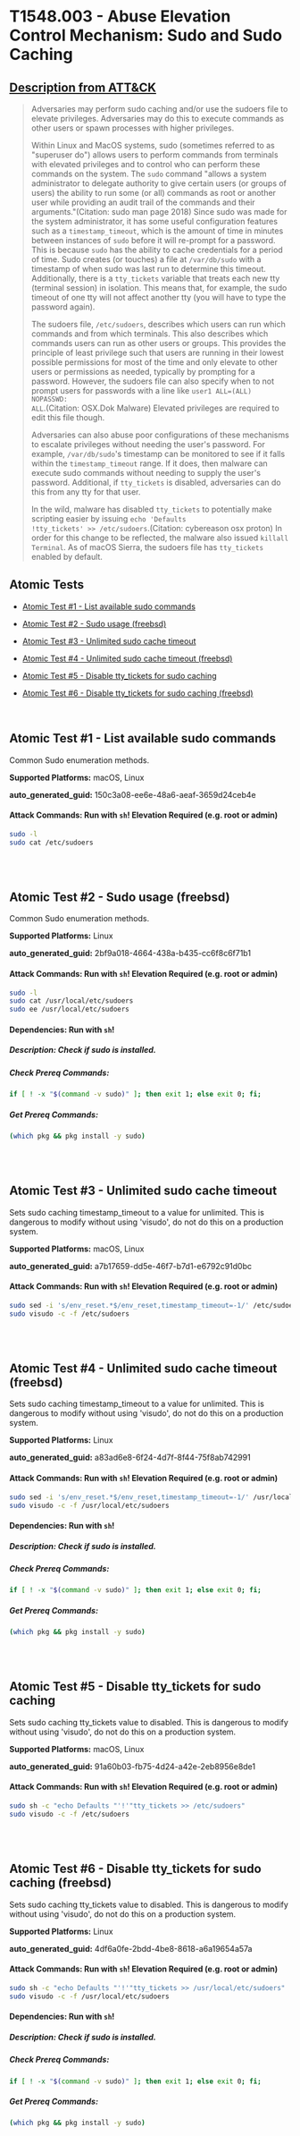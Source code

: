 # T1548.003 - Abuse Elevation Control Mechanism: Sudo and Sudo Caching
## [Description from ATT&CK](https://attack.mitre.org/techniques/T1548/003)
<blockquote>Adversaries may perform sudo caching and/or use the sudoers file to elevate privileges. Adversaries may do this to execute commands as other users or spawn processes with higher privileges.

Within Linux and MacOS systems, sudo (sometimes referred to as "superuser do") allows users to perform commands from terminals with elevated privileges and to control who can perform these commands on the system. The <code>sudo</code> command "allows a system administrator to delegate authority to give certain users (or groups of users) the ability to run some (or all) commands as root or another user while providing an audit trail of the commands and their arguments."(Citation: sudo man page 2018) Since sudo was made for the system administrator, it has some useful configuration features such as a <code>timestamp_timeout</code>, which is the amount of time in minutes between instances of <code>sudo</code> before it will re-prompt for a password. This is because <code>sudo</code> has the ability to cache credentials for a period of time. Sudo creates (or touches) a file at <code>/var/db/sudo</code> with a timestamp of when sudo was last run to determine this timeout. Additionally, there is a <code>tty_tickets</code> variable that treats each new tty (terminal session) in isolation. This means that, for example, the sudo timeout of one tty will not affect another tty (you will have to type the password again).

The sudoers file, <code>/etc/sudoers</code>, describes which users can run which commands and from which terminals. This also describes which commands users can run as other users or groups. This provides the principle of least privilege such that users are running in their lowest possible permissions for most of the time and only elevate to other users or permissions as needed, typically by prompting for a password. However, the sudoers file can also specify when to not prompt users for passwords with a line like <code>user1 ALL=(ALL) NOPASSWD: ALL</code>.(Citation: OSX.Dok Malware) Elevated privileges are required to edit this file though.

Adversaries can also abuse poor configurations of these mechanisms to escalate privileges without needing the user's password. For example, <code>/var/db/sudo</code>'s timestamp can be monitored to see if it falls within the <code>timestamp_timeout</code> range. If it does, then malware can execute sudo commands without needing to supply the user's password. Additional, if <code>tty_tickets</code> is disabled, adversaries can do this from any tty for that user.

In the wild, malware has disabled <code>tty_tickets</code> to potentially make scripting easier by issuing <code>echo \'Defaults !tty_tickets\' >> /etc/sudoers</code>.(Citation: cybereason osx proton) In order for this change to be reflected, the malware also issued <code>killall Terminal</code>. As of macOS Sierra, the sudoers file has <code>tty_tickets</code> enabled by default.</blockquote>

## Atomic Tests

- [Atomic Test #1 - List available sudo commands](#atomic-test-1---list-available-sudo-commands)

- [Atomic Test #2 - Sudo usage (freebsd)](#atomic-test-2---sudo-usage-freebsd)

- [Atomic Test #3 - Unlimited sudo cache timeout](#atomic-test-3---unlimited-sudo-cache-timeout)

- [Atomic Test #4 - Unlimited sudo cache timeout (freebsd)](#atomic-test-4---unlimited-sudo-cache-timeout-freebsd)

- [Atomic Test #5 - Disable tty_tickets for sudo caching](#atomic-test-5---disable-tty_tickets-for-sudo-caching)

- [Atomic Test #6 - Disable tty_tickets for sudo caching (freebsd)](#atomic-test-6---disable-tty_tickets-for-sudo-caching-freebsd)


<br/>

## Atomic Test #1 - List available sudo commands
Common Sudo enumeration methods.

**Supported Platforms:** macOS, Linux


**auto_generated_guid:** 150c3a08-ee6e-48a6-aeaf-3659d24ceb4e






#### Attack Commands: Run with `sh`!  Elevation Required (e.g. root or admin) 


```sh
sudo -l      
sudo cat /etc/sudoers
```






<br/>
<br/>

## Atomic Test #2 - Sudo usage (freebsd)
Common Sudo enumeration methods.

**Supported Platforms:** Linux


**auto_generated_guid:** 2bf9a018-4664-438a-b435-cc6f8c6f71b1






#### Attack Commands: Run with `sh`!  Elevation Required (e.g. root or admin) 


```sh
sudo -l      
sudo cat /usr/local/etc/sudoers
sudo ee /usr/local/etc/sudoers
```




#### Dependencies:  Run with `sh`!
##### Description: Check if sudo is installed.
##### Check Prereq Commands:
```sh
if [ ! -x "$(command -v sudo)" ]; then exit 1; else exit 0; fi;
```
##### Get Prereq Commands:
```sh
(which pkg && pkg install -y sudo)
```




<br/>
<br/>

## Atomic Test #3 - Unlimited sudo cache timeout
Sets sudo caching timestamp_timeout to a value for unlimited. This is dangerous to modify without using 'visudo', do not do this on a production system.

**Supported Platforms:** macOS, Linux


**auto_generated_guid:** a7b17659-dd5e-46f7-b7d1-e6792c91d0bc






#### Attack Commands: Run with `sh`!  Elevation Required (e.g. root or admin) 


```sh
sudo sed -i 's/env_reset.*$/env_reset,timestamp_timeout=-1/' /etc/sudoers
sudo visudo -c -f /etc/sudoers
```






<br/>
<br/>

## Atomic Test #4 - Unlimited sudo cache timeout (freebsd)
Sets sudo caching timestamp_timeout to a value for unlimited. This is dangerous to modify without using 'visudo', do not do this on a production system.

**Supported Platforms:** Linux


**auto_generated_guid:** a83ad6e8-6f24-4d7f-8f44-75f8ab742991






#### Attack Commands: Run with `sh`!  Elevation Required (e.g. root or admin) 


```sh
sudo sed -i 's/env_reset.*$/env_reset,timestamp_timeout=-1/' /usr/local/etc/sudoers
sudo visudo -c -f /usr/local/etc/sudoers
```




#### Dependencies:  Run with `sh`!
##### Description: Check if sudo is installed.
##### Check Prereq Commands:
```sh
if [ ! -x "$(command -v sudo)" ]; then exit 1; else exit 0; fi;
```
##### Get Prereq Commands:
```sh
(which pkg && pkg install -y sudo)
```




<br/>
<br/>

## Atomic Test #5 - Disable tty_tickets for sudo caching
Sets sudo caching tty_tickets value to disabled. This is dangerous to modify without using 'visudo', do not do this on a production system.

**Supported Platforms:** macOS, Linux


**auto_generated_guid:** 91a60b03-fb75-4d24-a42e-2eb8956e8de1






#### Attack Commands: Run with `sh`!  Elevation Required (e.g. root or admin) 


```sh
sudo sh -c "echo Defaults "'!'"tty_tickets >> /etc/sudoers"
sudo visudo -c -f /etc/sudoers
```






<br/>
<br/>

## Atomic Test #6 - Disable tty_tickets for sudo caching (freebsd)
Sets sudo caching tty_tickets value to disabled. This is dangerous to modify without using 'visudo', do not do this on a production system.

**Supported Platforms:** Linux


**auto_generated_guid:** 4df6a0fe-2bdd-4be8-8618-a6a19654a57a






#### Attack Commands: Run with `sh`!  Elevation Required (e.g. root or admin) 


```sh
sudo sh -c "echo Defaults "'!'"tty_tickets >> /usr/local/etc/sudoers"
sudo visudo -c -f /usr/local/etc/sudoers
```




#### Dependencies:  Run with `sh`!
##### Description: Check if sudo is installed.
##### Check Prereq Commands:
```sh
if [ ! -x "$(command -v sudo)" ]; then exit 1; else exit 0; fi;
```
##### Get Prereq Commands:
```sh
(which pkg && pkg install -y sudo)
```




<br/>
